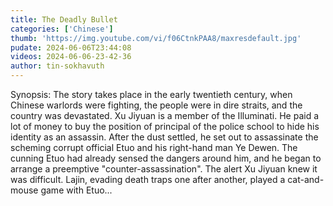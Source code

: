 ```yaml
---
title: The Deadly Bullet
categories: ['Chinese']
thumb: 'https://img.youtube.com/vi/f06CtnkPAA8/maxresdefault.jpg'
pudate: 2024-06-06T23:44:08
videos: 2024-06-06-23-42-36
author: tin-sokhavuth
---
```

Synopsis: The story takes place in the early twentieth century, when Chinese warlords were fighting, the people were in dire straits, and the country was devastated. Xu Jiyuan is a member of the Illuminati. He paid a lot of money to buy the position of principal of the police school to hide his identity as an assassin. After the dust settled, he set out to assassinate the scheming corrupt official Etuo and his right-hand man Ye Dewen. The cunning Etuo had already sensed the dangers around him, and he began to arrange a preemptive "counter-assassination". The alert Xu Jiyuan knew it was difficult. Lajin, evading death traps one after another, played a cat-and-mouse game with Etuo...